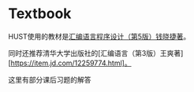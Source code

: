 # Textbook

HUST使用的教材是[汇编语言程序设计（第5版）钱晓捷著](https://item.jd.com/12416450.html)。

同时还推荐清华大学出版社的[汇编语言（第3版）王爽著][https://item.jd.com/12259774.html]。

这里有部分课后习题的解答